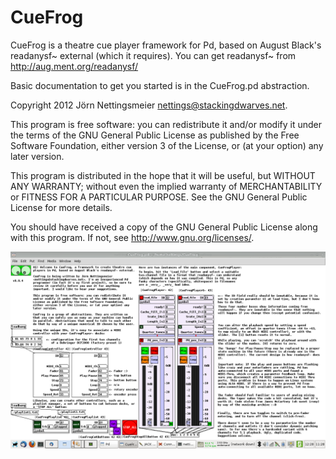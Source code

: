 CueFrog
=======

CueFrog is a theatre cue player framework for Pd, based on August Black's
readanysf~ external (which it requires). You can get readanysf~ from
http://aug.ment.org/readanysf/

Basic documentation to get you started is in the CueFrog.pd abstraction.

Copyright 2012 Jörn Nettingsmeier <nettings@stackingdwarves.net>.


This program is free software: you can redistribute it and/or modify
it under the terms of the GNU General Public License as published by
the Free Software Foundation, either version 3 of the License, or
(at your option) any later version.

This program is distributed in the hope that it will be useful,
but WITHOUT ANY WARRANTY; without even the implied warranty of
MERCHANTABILITY or FITNESS FOR A PARTICULAR PURPOSE.  See the
GNU General Public License for more details.

You should have received a copy of the GNU General Public License
along with this program.  If not, see <http://www.gnu.org/licenses/>.


![CueFrog.pd Screenshot](CueFrog-0.0.4-Screenshot.png "Screenshot of CueFrog.pd, the main documentation")